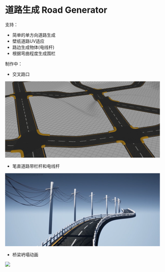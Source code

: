 # 道路生成 Road Generator

支持：

- 简单的单方向道路生成
- 壁纸道路UV适应
- 路边生成物体(电线杆)
- 根据弯曲程度生成围栏

制作中：

- 交叉路口

![](https://raw.githubusercontent.com/llapuras/AlfxHoudiniLib/main/Road/img/road1.png)

- 笔直道路带栏杆和电线杆

![](https://raw.githubusercontent.com/llapuras/AlfxHoudiniLib/main/Road/img/road2.png)

- 桥梁坍塌动画

![](https://raw.githubusercontent.com/llapuras/AlfxHoudiniLib/main/Road/img/road3.gif)
 